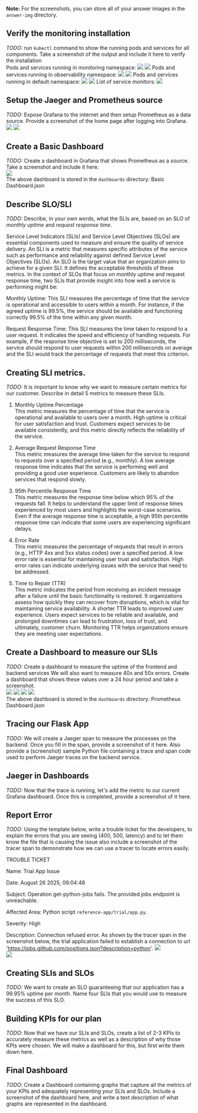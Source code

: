 **Note:** For the screenshots, you can store all of your answer images in the `answer-img` directory.

## Verify the monitoring installation

*TODO:* run `kubectl` command to show the running pods and services for all components. Take a screenshot of the output and include it here to verify the installation  
Pods and services running in monitoring namespace:
<img src="./answer-img/Pods Monitoring.png"/> 
<img src="./answer-img/Services Monitoring.png"/> 
Pods and services running in observability namespace:
<img src="./answer-img/Pods Observability.png"/> 
<img src="./answer-img/Services Observability.png"/> 
Pods and services running in default namespace:
<img src="./answer-img/Pods Default.png"/> 
<img src="./answer-img/Services Default.png"/> 
List of service monitors:
<img src="./answer-img/Servicemonitors.png"/> 

## Setup the Jaeger and Prometheus source
*TODO:* Expose Grafana to the internet and then setup Prometheus as a data source. Provide a screenshot of the home page after logging into Grafana.  
<img src="./answer-img/Welcome to Grafana.png"/> 
<img src="./answer-img/Grafana Datasources.png"/> 

## Create a Basic Dashboard
*TODO:* Create a dashboard in Grafana that shows Prometheus as a source. Take a screenshot and include it here.  
<img src="./answer-img/Successful Requests per Minute.png"/>  
The above dashboard is stored in the `dashboards` directory: Basic Dashboard.json

## Describe SLO/SLI
*TODO:* Describe, in your own words, what the SLIs are, based on an SLO of *monthly uptime* and *request response time*.  

Service Level Indicators (SLIs) and Service Level Objectives (SLOs) are essential components used to measure and ensure the quality of service delivery. An SLI is a metric that measures specific attributes of the service such as performance and reliability against defined Service Level Objectives (SLOs). An SLO is the target value that an organization aims to achieve for a given SLI. It defines the acceptable thresholds of these metrics. In the context of SLOs that focus on monthly uptime and request response time, two SLIs that provide insight into how well a service is performing might be:

Monthly Uptime: This SLI measures the percentage of time that the service is operational and accessible to users within a month. For instance, if the agreed uptime is 99.5%, the service should be available and functioning correctly 99.5% of the time within any given month.

Request Response Time: This SLI measures the time taken to respond to a user request. It indicates the speed and efficiency of handling requests. For example, if the response time objective is set to 200 milliseconds, the service should respond to user requests within 200 milliseconds on average and the SLI would track the percentage of requests that meet this criterion.

## Creating SLI metrics.
*TODO:* It is important to know why we want to measure certain metrics for our customer. Describe in detail 5 metrics to measure these SLIs.   
1. Monthly Uptime Percentage  
This metric measures the percentage of time that the service is operational and available to users over a month. High uptime is critical for user satisfaction and trust. Customers expect services to be available consistently, and this metric directly reflects the reliability of the service.

2. Average Request Response Time  
This metric measures the average time taken for the service to respond to requests over a specified period (e.g., monthly). A low average response time indicates that the service is performing well and providing a good user experience. Customers are likely to abandon services that respond slowly.

3. 95th Percentile Response Time  
This metric measures the response time below which 95% of the requests fall. It helps to understand the upper limit of response times experienced by most users and highlights the worst-case scenarios. Even if the average response time is acceptable, a high 95th percentile response time can indicate that some users are experiencing significant delays.

4. Error Rate  
This metric measures the percentage of requests that result in errors (e.g., HTTP 4xx and 5xx status codes) over a specified period. A low error rate is essential for maintaining user trust and satisfaction. High error rates can indicate underlying issues with the service that need to be addressed.

5. Time to Repair (TTR)  
This metric indicates the period from receiving an incident message after a failure until the basic functionality is restored. It organizations assess how quickly they can recover from disruptions, which is vital for maintaining service availability. A shorter TTR leads to improved user experience. Users expect services to be reliable and available, and prolonged downtimes can lead to frustration, loss of trust, and ultimately, customer churn. Monitoring TTR helps organizations ensure they are meeting user expectations.


## Create a Dashboard to measure our SLIs
*TODO:* Create a dashboard to measure the uptime of the frontend and backend services We will also want to measure 40x and 50x errors. Create a dashboard that shows these values over a 24 hour period and take a screenshot.  
<img src="./answer-img/Uptime Frontend.png"/>
<img src="./answer-img/Uptime Backend.png"/>
<img src="./answer-img/40x Errors.png"/>
<img src="./answer-img/50x Errors.png"/>  
The above dashboard is stored in the `dashboards` directory: Prometheus Dashboard.json

## Tracing our Flask App
*TODO:*  We will create a Jaeger span to measure the processes on the backend. Once you fill in the span, provide a screenshot of it here. Also provide a (screenshot) sample Python file containing a trace and span code used to perform Jaeger traces on the backend service.

## Jaeger in Dashboards
*TODO:* Now that the trace is running, let's add the metric to our current Grafana dashboard. Once this is completed, provide a screenshot of it here.

## Report Error
*TODO:* Using the template below, write a trouble ticket for the developers, to explain the errors that you are seeing (400, 500, latency) and to let them know the file that is causing the issue also include a screenshot of the tracer span to demonstrate how we can use a tracer to locate errors easily.

TROUBLE TICKET

Name: Trial App Issue

Date: August 26 2025, 09:04:48

Subject: Operation get-python-jobs fails. The provided jobs endpoint is unreachable.

Affected Area: Python script `reference-app/trial/app.py`.

Severity: High

Description: Connection refused error. As shown by the tracer span in the screenshot below, the trial application failed to establish a connection to url 'https://jobs.github.com/positions.json?description=python'.
<img src="./answer-img/Jaeger Trial Service_Get Python Jobs.png"/>  
<img src="./answer-img/Jaeger Trace_Connection Refused.png"/>  

## Creating SLIs and SLOs
*TODO:* We want to create an SLO guaranteeing that our application has a 99.95% uptime per month. Name four SLIs that you would use to measure the success of this SLO.

## Building KPIs for our plan
*TODO*: Now that we have our SLIs and SLOs, create a list of 2-3 KPIs to accurately measure these metrics as well as a description of why those KPIs were chosen. We will make a dashboard for this, but first write them down here.

## Final Dashboard
*TODO*: Create a Dashboard containing graphs that capture all the metrics of your KPIs and adequately representing your SLIs and SLOs. Include a screenshot of the dashboard here, and write a text description of what graphs are represented in the dashboard.  
